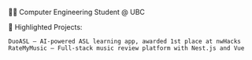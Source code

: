 

👨‍💻 Computer Engineering Student @ UBC

🚀 Highlighted Projects:

    DuoASL – AI-powered ASL learning app, awarded 1st place at nwHacks
    RateMyMusic – Full-stack music review platform with Nest.js and Vue
